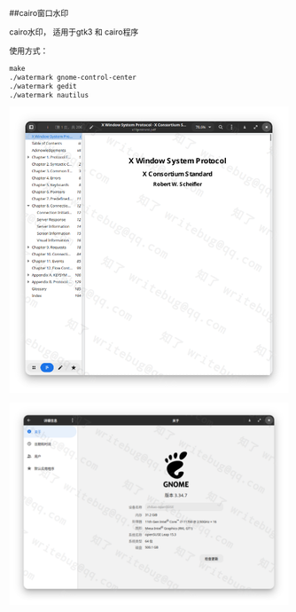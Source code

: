 ##cairo窗口水印

cairo水印， 适用于gtk3 和 cairo程序

使用方式：
```
make
./watermark gnome-control-center
./watermark gedit
./watermark nautilus
```

![evince效果图](https://raw.githubusercontent.com/zhangjiaxing/cairo-watermark/master/screenshot/evinc.png?raw=true)

![gnome-control-center效果图](https://github.com/zhangjiaxing/cairo-watermark/blob/master/screenshot/gnome-control-center.png?raw=true)

